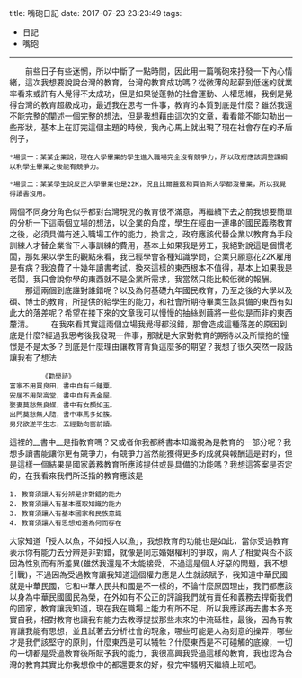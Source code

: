 title: 嘴砲日記
date: 2017-07-23 23:23:49
tags:
- 日記
- 嘴砲
---
　　前些日子有些迷惘，所以中斷了一點時間，因此用一篇嘴砲來抒發一下內心情緒，這次我想要說說台灣的教育，台灣的教育成功嗎？從微薄的起薪到低迷的就業率看來或許有人覺得不太成功，但是如果從蓬勃的社會運動、人權思維，我倒是覺得台灣的教育超級成功，最近我在思考一件事，教育的本質到底是什麼？雖然我還不能完整的闡述一個完整的想法，但是我想藉由這次的文章，看看能不能勾勒出一些形狀，基本上在訂完這個主題的時候，我內心馬上就出現了現在社會存在的矛盾例子，
  
	*場景一：某某企業說，現在大學畢業的學生進入職場完全沒有競爭力，所以政府應該調整課綱以利學生畢業之後能有競爭力。  
    
    *場景二：某某學生說反正大學畢業也是22K，況且比爾蓋茲和賈伯斯大學都沒畢業，所以我覺得讀書沒用。
    
兩個不同身分角色似乎都對台灣現況的教育很不滿意，再繼續下去之前我想要簡單的分析一下這兩個立場的想法，以企業的角度，學生在經由一連串的國民義務教育之後，必須具備有進入職場工作的能力，換言之，政府應該代替企業以教育為手段訓練人才替企業省下人事訓練的費用，基本上如果我是勞工，我絕對說這是個慣老闆，那如果以學生的觀點來看，我已經學會各種知識學問，企業只願意花22K雇用是有病？我浪費了十幾年讀書考試，換來這樣的東西根本不值得，基本上如果我是老闆，我只會說你學的東西就不是企業所需求，我當然只能比較低微的報酬。
　　那這兩個到底誰對誰錯呢？以及為何基礎九年國民教育，乃至之後的大學以及碩、博士的教育，所提供的給學生的能力，和社會所期待畢業生該具備的東西有如此大的落差呢？希望在接下來的文章我可以慢慢的抽絲剝繭將一些似是而非的東西釐清。
　　在我來看其實這兩個立場我覺得都沒錯，那會造成這種落差的原因到底是什麼?經過我思考後我發現一件事，那就是大家對教育的期待以及所懷抱的憧憬是不是太多？到底是什麼理由讓教育背負這麼多的期望？我想了很久突然一段話讓我有了想法
  	
    		《勸學詩》
    富家不用買良田，書中自有千鍾粟。
	安居不用架高堂，書中自有黃金屋。
	娶妻莫愁無良媒，書中有女顏如玉。
	出門莫愁無人隨，書中車馬多如簇。
	男兒欲遂平生志，五經勤向窗前讀。

這裡的__書中__是指教育嗎？又或者你我都將書本知識視為是教育的一部分呢？我想多讀書能讓你更有競爭力，有競爭力當然能獲得更多的成就與報酬這是對的，但是這樣一個結果是國家義務教育所應該提供或是具備的功能嗎？我想這答案是否定的，在我看來我們所泛指的教育應該是

	1. 教育須讓人有分辨是非對錯的能力
	2. 教育須讓人有基本獲取知識的能力
	3. 教育須讓人有基本國家和民族意識
	4. 教育須讓人有思想知道為何而存在

大家知道「授人以魚，不如授人以漁」，我想教育的功能也是如此，當你受過教育表示你有能力去分辨是非對錯，就像是同志婚姻權利的爭取，兩人了相愛與否不該因為性別而有所差異(雖然我還是不太能接受，不過這是個人好惡的問題，我不想引戰)，不過因為受過教育讓我知道這個權力應是人生就該賦予，我知道中華民國就是中華民國，它和中華人民共和國是不一樣的，不論什麼原因理由，我們都應該以身為中華民國國民為榮，在外如有不公正的評論我們就有責任和義務去捍衛我們的國家，教育讓我知道，現在我在職場上能力有所不足，所以我應該再去書本多充實自我，相對教育也讓我有能力去教導提拔那些未來的中流砥柱，最後，因為有教育讓我能有思想，並且試著去分析社會的現象，哪些可能是人為刻意的操弄，哪些才是我們該堅守的原則，什麼東西是可以犧牲？什麼東西是不可碰觸的底線，一切的一切都是受過教育後所賦予我的能力，我很高興我受過這樣的教育，我也認為台灣的教育其實比你我想像中的都還要來的好，發完牢騷明天繼續上班吧。
